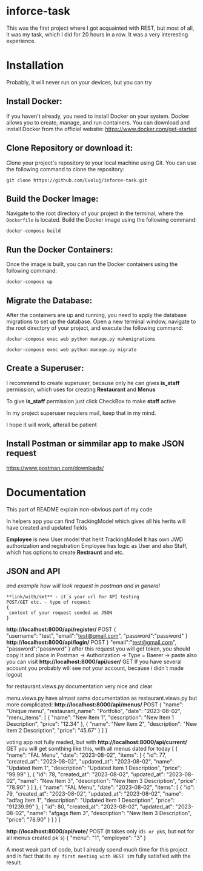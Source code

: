 # inforce-task
This was the first project where I got acquainted with REST, but most of all, it was my task, which I did for 20 hours in a row. It was a very interesting experience.
# Installation
Probably, it will never run on your devices, but you can try

## Install Docker:
If you haven't already, you need to install Docker on your system. Docker allows you to create, manage, and run containers. You can download and install Docker from the official website: 
https://www.docker.com/get-started

## Clone Repository or download it: 
Clone your project's repository to your local machine using Git. You can use the following command to clone the repository:
```
git clone https://github.com/Cvoluj/inforce-task.git
```

## Build the Docker Image:
Navigate to the root directory of your project in the terminal, where the `Dockerfile` is located. Build the Docker image using the following command:
```
docker-compose build
```

## Run the Docker Containers:
Once the image is built, you can run the Docker containers using the following command:
```
docker-compose up
```

## Migrate the Database:
After the containers are up and running, you need to apply the database migrations to set up the database. Open a new terminal window, navigate to the root directory of your project, and execute the following command:
```
docker-compose exec web python manage.py makemigrations
```
```
docker-compose exec web python manage.py migrate
```
## Create a Superuser:
I recommend to create superuser, because only he can gives **is_staff** permission, which uses for creating **Restaurant** and **Menus**

To give **is_staff** permission just click CheckBox to make **staff** active

In my project superuser requiers mail, keep that in my mind.

I hope it will work, afterall be patient

## Install Postman or simmilar app to make JSON request

https://www.postman.com/downloads/

# Documentation
This part of README explain non-obvious part of my code

In helpers app you can find TrackingModel which gives all his herits will have created and updated fields

**Employee** is new User model that herit TrackingModel
It has own JWD authorization and registration
Employee has logic as User and also Staff, which has options to create **Restraunt** and etc.

## JSON and API
_and example how will look request in postman and in general_
```
**link/with/smt** - it`s your url for API testing
POST/GET etc. - type of request
{
 context of your request sended as JSON
}
```

**http://localhost:8000/api/register/**
POST
{   
    "username": "test",
    "email":"test@gmail.com",
    "password":"password"
}
**http://localhost:8000/api/login/**
POST
}
    "email":"test@gmail.com",
    "password":"password"
}
after this request you will get token, you should copy it and place in
Postman -> Authorization -> Type = Baerer -> paste
also you can visit
**http://localhost:8000/api/user/**
GET
If you have several account you probably will see not your account, because i didn`t made logout

for restaurant.views.py documentation very nice and clear

menu.views.py have almost same documentation as restaurant.views.py but more complicated: 
**http://localhost:8000/api/menus/**
POST
{
    "name": "Unique menu",
    "restaurant_name": "Portfolio",
    "date": "2023-08-02",
    "menu_items": [
        {
            "name": "New Item 1",
            "description": "New Item 1 Description",
            "price": "12.34"
        },
        {
            "name": "New Item 2",
            "description": "New Item 2 Description",
            "price": "45.67"
        }
    ]
}


voting app not fully maded, but with
**http://localhost:8000/api/current/**
GET
you will get somthing like this, with all menus dated for today
[
    {
        "name": "FAL Menu",
        "date": "2023-08-02",
        "items": [
            {
                "id": 77,
                "created_at": "2023-08-02",
                "updated_at": "2023-08-02",
                "name": "Updated Item 1",
                "description": "Updated Item 1 Description",
                "price": "99.99"
            },
            {
                "id": 78,
                "created_at": "2023-08-02",
                "updated_at": "2023-08-02",
                "name": "New Item 3",
                "description": "New Item 3 Description",
                "price": "78.90"
            }
        ]
    },
    {
        "name": "FAL Menu",
        "date": "2023-08-02",
        "items": [
            {
                "id": 79,
                "created_at": "2023-08-02",
                "updated_at": "2023-08-02",
                "name": "adfag Item 1",
                "description": "Updated Item 1 Description",
                "price": "91239.99"
            },
            {
                "id": 80,
                "created_at": "2023-08-02",
                "updated_at": "2023-08-02",
                "name": "afgags ftem 3",
                "description": "New Item 3 Description",
                "price": "78.90"
            }
        ]
    }
]

**http://localhost:8000/api/vote/**
POST (it takes only id`s or pk`s, but not for all menus created pk`s)
{
    "menu": "1",
    "employee": "3"
}

A most weak part of code, but I already spend much time for this project and in fact that it`s my first meeting with REST i`m fully satisfied with the result.


